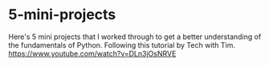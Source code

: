 # 5-mini-projects

Here's 5 mini projects that I worked through to get a better understanding of the fundamentals of Python.
Following this tutorial by Tech with Tim. https://www.youtube.com/watch?v=DLn3jOsNRVE
